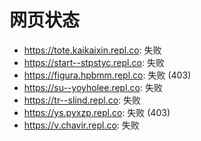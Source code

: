 # 网页状态
- https://tote.kaikaixin.repl.co: 失败
- https://start--stpstyc.repl.co: 失败
- https://figura.hpbmm.repl.co: 失败 (403)
- https://su--yoyholee.repl.co: 失败
- https://tr--slind.repl.co: 失败
- https://ys.pyxzp.repl.co: 失败 (403)
- https://v.chavir.repl.co: 失败
